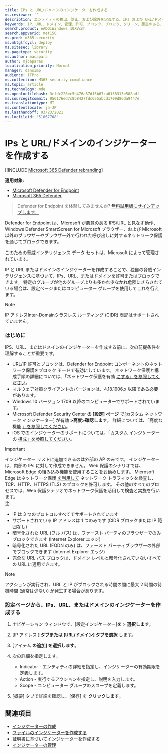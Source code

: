 ```yaml
---
title: IPs と URL/ドメインのインジケーターを作成する
ms.reviewer: ''
description: エンティティの検出、防止、および除外を定義する、IPs および URL/ドメインのインジケーターを作成します。
keywords: IP、URL、ドメイン、管理、許可、ブロック、ブロック、クリーン、悪意のある、ファイル ハッシュ、IP アドレス、URL、ドメイン
search.product: eADQiWindows 10XVcnh
search.appverid: met150
ms.prod: m365-security
ms.mktglfcycl: deploy
ms.sitesec: library
ms.pagetype: security
ms.author: macapara
author: mjcaparas
localization_priority: Normal
manager: dansimp
audience: ITPro
ms.collection: M365-security-compliance
ms.topic: article
ms.technology: mde
ms.openlocfilehash: 3cfdc226ec5b476a37d15b67ca6158313e508adf
ms.sourcegitcommit: 956176ed7c8b8427fdc655abcd1709d86da9447e
ms.translationtype: MT
ms.contentlocale: ja-JP
ms.lasthandoff: 03/23/2021
ms.locfileid: "51067708"
---
```

# <a name="create-indicators-for-ips-and-urlsdomains"></a>IPs と URL/ドメインのインジケーターを作成する 

[!INCLUDE [Microsoft 365 Defender rebranding](../../includes/microsoft-defender.md)]

**適用対象:**
- [Microsoft Defender for Endpoint](https://go.microsoft.com/fwlink/p/?linkid=2146631)
- [Microsoft 365 Defender](https://go.microsoft.com/fwlink/?linkid=2118804)



>Defender for Endpoint を体験してみませんか? [無料試用版にサインアップします。](https://www.microsoft.com/en-us/WindowsForBusiness/windows-atp?ocid=docs-wdatp-automationexclusionlist-abovefoldlink)


Defender for Endpoint は、Microsoft が悪意のある IPS/URL と見なす動作、Windows Defender SmartScreen for Microsoft ブラウザー、および Microsoft 以外のブラウザーやブラウザー外で行われた呼び出しに対するネットワーク保護を通じてブロックできます。

このための脅威インテリジェンス データ セットは、Microsoft によって管理されています。

IP と URL またはドメインのインジケーターを作成することで、独自の脅威インテリジェンスに基づいて、IPs、URL、またはドメインを許可またはブロックできます。 特定のグループが他のグループよりも多かれ少なかれ危険にさらされている場合は、設定ページまたはコンピューター グループを使用してこれを行えます。

> [!NOTE]
> IP アドレスInter-Domainクラスレス ルーティング (CIDR) 表記はサポートされていません。 

### <a name="before-you-begin"></a>はじめに
IPS、URL、またはドメインのインジケーターを作成する前に、次の前提条件を理解することが重要です。
- URL/IP 許可とブロックは、Defender for Endpoint コンポーネントのネットワーク保護をブロック モードで有効にしています。 ネットワーク保護と構成手順の詳細については、「ネットワーク保護を有効 [にする」を参照してください](enable-network-protection.md)。
- マルウェア対策クライアントのバージョンは、4.18.1906.x 以降である必要があります。 
- Windows 10 バージョン 1709 以降のコンピューターでサポートされています。 
- Microsoft Defender Security Center **の [設定] ページ** で[カスタム ネットワーク インジケーター] が有効 **>高度>確認します**。 詳細については、「高度な機能 [」を参照してください](advanced-features.md)。
- iOS でのインジケーターのサポートについては、「カスタム インジケーターの [構成」を参照してください](https://docs.microsoft.com/microsoft-365/security/defender-endpoint/ios-configure-features#configure-custom-indicators)。


> [!IMPORTANT]
> インジケーター リストに追加できるのは外部の AP のみです。 インジケーターは、内部の IPs に対して作成できません。
> Web 保護のシナリオでは、Microsoft Edge の組み込み機能を使用することをお勧めします。 Microsoft Edge はネットワーク保護 [を利用して](network-protection.md) ネットワーク トラフィックを検査し、TCP、HTTP、HTTPS (TLS) のブロックを許可します。 その他のすべてのプロセスでは、Web 保護シナリオでネットワーク保護を活用して検査と実施を行います。 <br>
> 注:
> - IP は 3 つのプロトコルすべてでサポートされています
> - サポートされている IP アドレスは 1 つのみです (CIDR ブロックまたは IP 範囲なし)
> - 暗号化された URL (フル パス) は、ファースト パーティのブラウザーでのみブロックできます (Internet Explorer エッジ)
> - 暗号化された URL (FQDN のみ) は、ファースト パーティブラウザーの外部でブロックできます (Internet Explorer エッジ)
> - 完全な URL パス ブロックは、ドメイン レベルと暗号化されていないすべての URL に適用できます。
 
> [!NOTE]
> アクションが実行され、URL と IP がブロックされる時間の間に最大 2 時間の待機時間 (通常は少ない) が発生する場合があります。 

### <a name="create-an-indicator-for-ips-urls-or-domains-from-the-settings-page"></a>設定ページから、IPs、URL、またはドメインのインジケーターを作成する

1. ナビゲーション ウィンドウで、[設定インジケーター]**を**  >  **選択します**。  

2. [IP アドレス **] タブまたは [URL/ドメイン] タブを選択** します。

3. [アイテム **の追加] を選択します**。

4. 次の詳細を指定します。
   - Indicator - エンティティの詳細を指定し、インジケーターの有効期限を定義します。
   - Action - 実行するアクションを指定し、説明を入力します。
   - Scope - コンピューター グループのスコープを定義します。

5. [概要] タブで詳細を確認し、[保存] を **クリックします**。

## <a name="related-topics"></a>関連項目
- [インジケーターの作成](manage-indicators.md)
- [ファイルのインジケーターを作成する](indicator-file.md)
- [証明書に基づいてインジケーターを作成する](indicator-certificates.md)
- [インジケーターの管理](indicator-manage.md)
